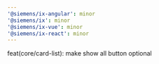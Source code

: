 ```yaml
---
'@siemens/ix-angular': minor
'@siemens/ix': minor
'@siemens/ix-vue': minor
'@siemens/ix-react': minor
---
```


feat(core/card-list): make show all button optional
